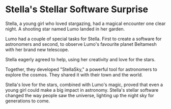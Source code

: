 # Stella's Stellar Software Surprise

Stella, a young girl who loved stargazing, had a magical encounter one clear 
night. A shooting star named Lumo landed in her garden.

Lumo had a couple of special tasks for Stella. First to create a software 
for astronomers and second, to observe Lumo's favourite planet Beltamesh 
with her brand new telescope.

Stella 
eagerly agreed to help, using her creativity and love for the stars.

Together, they developed "StellaSky," a powerful tool for astronomers to explore
the cosmos. They shared it with their town and the world.

Stella's love for the stars, combined with Lumo's magic, proved that even a 
young girl could make a big impact in astronomy. Stella's stellar software 
changed the way people saw the universe, lighting up the night sky for 
generations to come.
